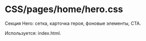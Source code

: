 # CSS/pages/home/hero.css
Секция Hero: сетка, карточка героя, фоновые элементы, CTA.

Используется: index.html. 